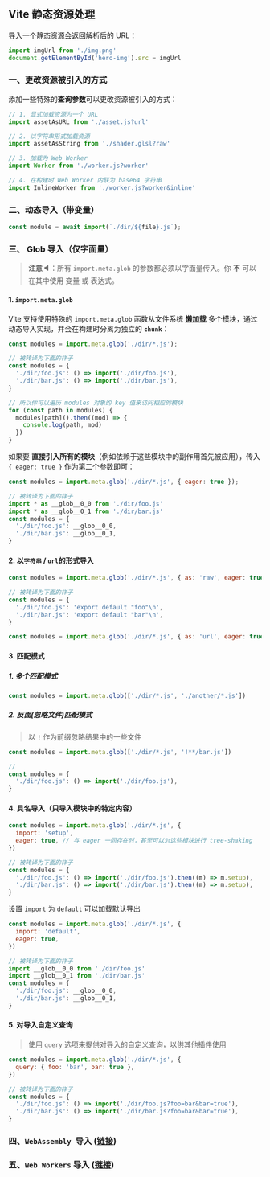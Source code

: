 ## Vite 静态资源处理

导入一个静态资源会返回解析后的 URL：

```js
import imgUrl from './img.png'
document.getElementById('hero-img').src = imgUrl
```

### 一、更改资源被引入的方式

添加一些特殊的**查询参数**可以更改资源被引入的方式：

```js
// 1. 显式加载资源为一个 URL
import assetAsURL from './asset.js?url'

// 2. 以字符串形式加载资源
import assetAsString from './shader.glsl?raw'

// 3. 加载为 Web Worker
import Worker from './worker.js?worker'

// 4. 在构建时 Web Worker 内联为 base64 字符串
import InlineWorker from './worker.js?worker&inline'

```

### 二、动态导入（带变量）

```js
const module = await import(`./dir/${file}.js`);
```

### 三、 Glob 导入（仅字面量）

> **注意🔈**：所有 `import.meta.glob` 的参数都必须以字面量传入。你 **不** 可以在其中使用 变量 或 表达式。

#### 1. `import.meta.glob`

Vite 支持使用特殊的 `import.meta.glob` 函数从文件系统 <u>**懒加载**</u> 多个模块，通过动态导入实现，并会在构建时分离为独立的 **`chunk`**：

```js
const modules = import.meta.glob('./dir/*.js');

// 被转译为下面的样子
const modules = {
  './dir/foo.js': () => import('./dir/foo.js'),
  './dir/bar.js': () => import('./dir/bar.js'),
}

// 所以你可以遍历 modules 对象的 key 值来访问相应的模块
for (const path in modules) {
  modules[path]().then((mod) => {
    console.log(path, mod)
  })
}
```

如果要 **直接引入所有的模块**（例如依赖于这些模块中的副作用首先被应用），传入 `{ eager: true }` 作为第二个参数即可：

```js
const modules = import.meta.glob('./dir/*.js', { eager: true });

// 被转译为下面的样子
import * as __glob__0_0 from './dir/foo.js'
import * as __glob__0_1 from './dir/bar.js'
const modules = {
  './dir/foo.js': __glob__0_0,
  './dir/bar.js': __glob__0_1,
}
```

#### 2. 以`字符串` / `url`的形式导入

```js
const modules = import.meta.glob('./dir/*.js', { as: 'raw', eager: true })

// 被转译为下面的样子
const modules = {
  './dir/foo.js': 'export default "foo"\n',
  './dir/bar.js': 'export default "bar"\n',
}
```

```js
const modules = import.meta.glob('./dir/*.js', { as: 'url', eager: true })
```

#### 3. 匹配模式

##### 1. 多个匹配模式

```js
const modules = import.meta.glob(['./dir/*.js', './another/*.js'])
```

##### 2. 反面(忽略文件)匹配模式

> 以 `!` 作为前缀忽略结果中的一些文件

```js
const modules = import.meta.glob(['./dir/*.js', '!**/bar.js'])

// 
const modules = {
  './dir/foo.js': () => import('./dir/foo.js'),
}
```

#### 4. 具名导入（只导入模块中的特定内容）

```js
const modules = import.meta.glob('./dir/*.js', {
  import: 'setup',
  eager: true, // 与 eager 一同存在时，甚至可以对这些模块进行 tree-shaking
})

// 被转译为下面的样子
const modules = {
  './dir/foo.js': () => import('./dir/foo.js').then((m) => m.setup),
  './dir/bar.js': () => import('./dir/bar.js').then((m) => m.setup),
}
```

设置 `import` 为 `default` 可以加载默认导出

```js
const modules = import.meta.glob('./dir/*.js', {
  import: 'default',
  eager: true,
})

// 被转译为下面的样子
import __glob__0_0 from './dir/foo.js'
import __glob__0_1 from './dir/bar.js'
const modules = {
  './dir/foo.js': __glob__0_0,
  './dir/bar.js': __glob__0_1,
}
```

#### 5. 对导入自定义查询

> 使用 `query` 选项来提供对导入的自定义查询，以供其他插件使用

```js
const modules = import.meta.glob('./dir/*.js', {
  query: { foo: 'bar', bar: true },
})

// 被转译为下面的样子
const modules = {
  './dir/foo.js': () => import('./dir/foo.js?foo=bar&bar=true'),
  './dir/bar.js': () => import('./dir/bar.js?foo=bar&bar=true'),
}
```

### 四、`WebAssembly `导入 ([链接](https://cn.vitejs.dev/guide/features.html#webassembly))

### 五、`Web Workers` 导入 ([链接](https://cn.vitejs.dev/guide/features.html#web-workers))
